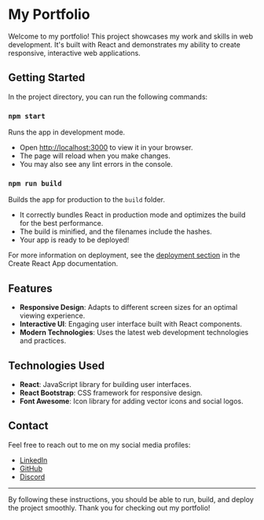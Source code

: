 # My Portfolio

Welcome to my portfolio! This project showcases my work and skills in web development. It's built with React and demonstrates my ability to create responsive, interactive web applications.

## Getting Started

In the project directory, you can run the following commands:

### `npm start`

Runs the app in development mode.

- Open [http://localhost:3000](http://localhost:3000) to view it in your browser.
- The page will reload when you make changes.
- You may also see any lint errors in the console.

### `npm run build`

Builds the app for production to the `build` folder.

- It correctly bundles React in production mode and optimizes the build for the best performance.
- The build is minified, and the filenames include the hashes.
- Your app is ready to be deployed!

For more information on deployment, see the [deployment section](https://facebook.github.io/create-react-app/docs/deployment) in the Create React App documentation.

## Features

- **Responsive Design**: Adapts to different screen sizes for an optimal viewing experience.
- **Interactive UI**: Engaging user interface built with React components.
- **Modern Technologies**: Uses the latest web development technologies and practices.

## Technologies Used

- **React**: JavaScript library for building user interfaces.
- **React Bootstrap**: CSS framework for responsive design.
- **Font Awesome**: Icon library for adding vector icons and social logos.

## Contact

Feel free to reach out to me on my social media profiles:

- [LinkedIn](https://www.linkedin.com/in/zineb-alaouii/)
- [GitHub](https://github.com/Zineb2a)
- [Discord](https://discordapp.com/users/334008628631830529)

---

By following these instructions, you should be able to run, build, and deploy the project smoothly. Thank you for checking out my portfolio!
